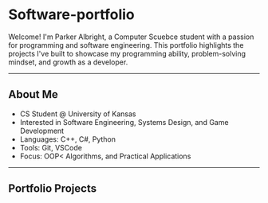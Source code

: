 # Software-portfolio
Welcome! I'm Parker Albright, a Computer Scuebce student with a passion for programming and software engineering. 
This portfolio highlights the projects I've built to showcase my programming ability, problem-solving mindset, and growth as a developer.

---

## About Me

- CS Student @ University of Kansas
- Interested in Software Engineering, Systems Design, and Game Development
- Languages: C++, C#, Python
- Tools: Git, VSCode
- Focus: OOP< Algorithms, and Practical Applications

---

## Portfolio Projects

